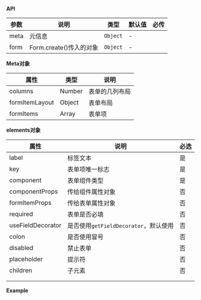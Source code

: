 **API**



| 参数 | 说明                    | 类型     | 默认值 | 必传 |
| ---- | ----------------------- | -------- | ------ | ---- |
| meta | 元信息                  | `Object` | -      |      |
| form | Form.create()传入的对象 | `Object` | -      |      |



**Meta对象**

| 属性           | 类型   | 说明           |
| -------------- | ------ | -------------- |
| columns        | Number | 表单的几列布局 |
| formItemLayout | Object | 表单布局       |
| formItems       | Array  | 表单项         |

**elements对象**



| 属性              | 说明                                  | 必选 |
| ----------------- | ------------------------------------- | ---- |
| label             | 标签文本                              | 是   |
| key             | 表单项唯一标志                        | 是   |
| component         | 表单组件类型                          | 是   |
| componentProps    | 传给组件属性对象                      | 否   |
| formItemProps     | 传给表单属性对象                      | 否   |
| required          | 表单是否必填                          | 否   |
| useFieldDecorator | 是否使用`getFieldDecorator`，默认使用 | 否   |
| colon             | 是否使用冒号                          | 否   |
| disabled          | 禁止表单                              | 否   |
| placeholder      | 提示符                                | 否   |
| children          | 子元素                                | 否   |
|                   |                                       |      |
|                   |                                       |      |





**Example**

```js

```

